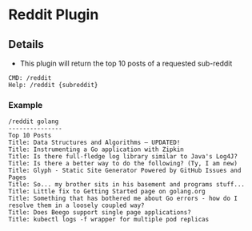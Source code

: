 # Reddit Plugin

## Details

* This plugin will return the top 10 posts of a requested sub-reddit

```
CMD: /reddit
Help: /reddit {subreddit}
```

### Example

```
/reddit golang
---------------
Top 10 Posts
Title: Data Structures and Algorithms — UPDATED!
Title: Instrumenting a Go application with Zipkin
Title: Is there full-fledge log library similar to Java's Log4J?
Title: Is there a better way to do the following? (Ty, I am new)
Title: Glyph - Static Site Generator Powered by GitHub Issues and Pages
Title: So... my brother sits in his basement and programs stuff...
Title: Little fix to Getting Started page on golang.org
Title: Something that has bothered me about Go errors - how do I resolve them in a loosely coupled way?
Title: Does Beego support single page applications?
Title: kubectl logs -f wrapper for multiple pod replicas
```